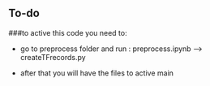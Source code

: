 ## To-do
###to active this code you need to:

- go to preprocess folder and run : preprocess.ipynb -->  createTFrecords.py

- after that you will have the files to active main

<br>

